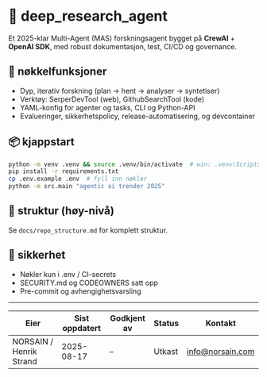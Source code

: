 # 🤖 deep_research_agent

Et 2025-klar Multi-Agent (MAS) forskningsagent bygget på **CrewAI** + **OpenAI SDK**, med robust dokumentasjon, test, CI/CD og governance.

## 🚀 nøkkelfunksjoner
- Dyp, iterativ forskning (plan → hent → analyser → syntetiser)
- Verktøy: SerperDevTool (web), GithubSearchTool (kode)
- YAML-konfig for agenter og tasks, CLI og Python-API
- Evalueringer, sikkerhetspolicy, release-automatisering, og devcontainer

## 📦 kjappstart
```bash
python -m venv .venv && source .venv/bin/activate  # win: .venv\Scripts\activate
pip install -r requirements.txt
cp .env.example .env  # fyll inn nøkler
python -m src.main "agentic ai trender 2025"
```

## 🧱 struktur (høy-nivå)
Se `docs/repo_structure.md` for komplett struktur.

## 🔐 sikkerhet
- Nøkler kun i .env / CI-secrets
- SECURITY.md og CODEOWNERS satt opp
- Pre-commit og avhengighetsvarsling


---

| Eier | Sist oppdatert | Godkjent av | Status | Kontakt |
|---|---|---|---|---|
| NORSAIN / Henrik Strand | 2025-08-17 | – | Utkast | info@norsain.com |
